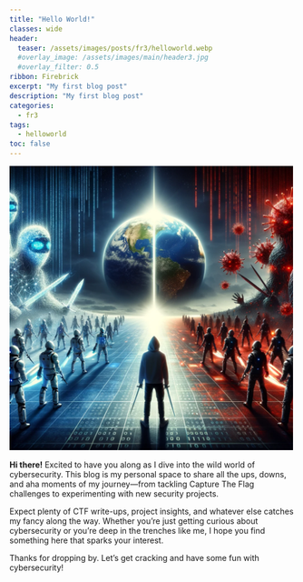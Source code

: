 ```yaml
---
title: "Hello World!"
classes: wide
header:  
  teaser: /assets/images/posts/fr3/helloworld.webp
  #overlay_image: /assets/images/main/header3.jpg
  #overlay_filter: 0.5
ribbon: Firebrick
excerpt: "My first blog post"
description: "My first blog post"
categories:
  - fr3
tags:
  - helloworld
toc: false
---
```


<img src="/assets/images/posts/fr3/helloworld.webp" alt="Red vs Blue Teams" width="500" class="align-center">

**Hi there!** Excited to have you along as I dive into the wild world of cybersecurity. This blog is my personal space to share all the ups, downs, and aha moments of my journey—from tackling Capture The Flag challenges to experimenting with new security projects.

Expect plenty of CTF write-ups, project insights, and whatever else catches my fancy along the way. Whether you’re just getting curious about cybersecurity or you’re deep in the trenches like me, I hope you find something here that sparks your interest.

Thanks for dropping by. Let’s get cracking and have some fun with cybersecurity!